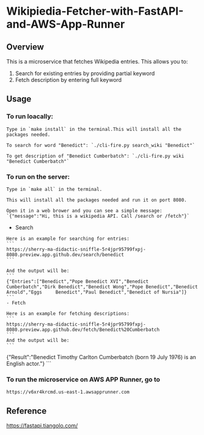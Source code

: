 # Wikipiedia-Fetcher-with-FastAPI-and-AWS-App-Runner

## Overview

This is a microservice that fetches Wikipedia entries. This allows you to:
1. Search for existing entries by providing partial keyword
2. Fetch description by entering full keyword

## Usage
### To run loacally:
    
    Type in `make install` in the terminal.This will install all the packages needed.
    
    To search for word "Benedict": `./cli-fire.py search_wiki "Benedict"`
    
    To get description of "Benedict Cumberbatch": `./cli-fire.py wiki "Benedict Cumberbatch"`
    
    
### To run on the server:
    
    Type in `make all` in the terminal.
    
    This will install all the packages needed and run it on port 8080.
    
    Open it in a web brower and you can see a simple message:
    `{"message":"Hi, this is a wikipedia API. Call /search or /fetch"}`
   
   - Search
    
    Here is an example for searching for entries:
    ```
    https://sherry-ma-didactic-sniffle-5r4jpr95799fxpj-8080.preview.app.github.dev/search/benedict
    ```
    
    And the output will be:
    ```
    {"Entries":["Benedict","Pope Benedict XVI","Benedict Cumberbatch","Dirk Benedict","Benedict Wong","Pope Benedict","Benedict Arnold","Eggs     Benedict","Paul Benedict","Benedict of Nursia"]}
    ```
    - Fetch

    Here is an example for fetching descriptions:
    ```
    https://sherry-ma-didactic-sniffle-5r4jpr95799fxpj-8080.preview.app.github.dev/fetch/Benedict%20Cumberbatch
    ```
    And the output will be:
    ```
  {"Result":"Benedict Timothy Carlton Cumberbatch  (born 19 July 1976) is an English actor."}
    ```
### To run the microservice on AWS APP Runner, go to
    
    https://v6xr4krcmd.us-east-1.awsapprunner.com 




## Reference

https://fastapi.tiangolo.com/

